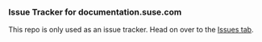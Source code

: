 ### Issue Tracker for documentation.suse.com

This repo is only used as an issue tracker. Head on over to the
[Issues tab](https://github.com/SUSEdoc/documentation.suse.com-issues/issues).
